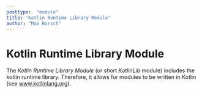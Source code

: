 ```yaml
---
posttype:  "module"  
title: "Kotlin Runtime Library Module"
author: "Max Borsch"
---
```

# Kotlin Runtime Library Module

The *Kotlin Runtime Library Module* (or short *KotlinLib* module) includes the kotlin runtime library. Therefore, it allows
for modules to be written in Kotlin (see www.kotlinlang.org).
